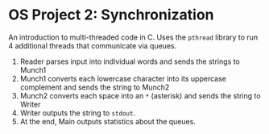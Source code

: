 # OS Project 2: Synchronization

An introduction to multi-threaded code in C. Uses the `pthread` library to run 4 additional threads that communicate via queues.

1. Reader parses input into individual words and sends the strings to Munch1
1. Munch1 converts each lowercase character into its uppercase complement and sends the string to Munch2
1. Munch2 converts each space into an `*` (asterisk) and sends the string to Writer
1. Writer outputs the string to `stdout`.
1. At the end, Main outputs statistics about the queues.
